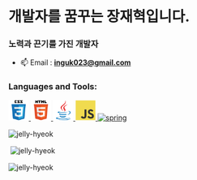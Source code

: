 <h1 align="left">개발자를 꿈꾸는 장재혁입니다.</h1>
<h3 align="left">노력과 끈기를 가진 개발자</h3>

- 📫 Email : **inguk023@gmail.com**


<h3 align="left">Languages and Tools:</h3>
<p align="left"> <a href="https://www.w3schools.com/css/" target="_blank" rel="noreferrer"> <img src="https://raw.githubusercontent.com/devicons/devicon/master/icons/css3/css3-original-wordmark.svg" alt="css3" width="40" height="40"/> </a> <a href="https://www.w3.org/html/" target="_blank" rel="noreferrer"> <img src="https://raw.githubusercontent.com/devicons/devicon/master/icons/html5/html5-original-wordmark.svg" alt="html5" width="40" height="40"/> </a> <a href="https://www.java.com" target="_blank" rel="noreferrer"> <img src="https://raw.githubusercontent.com/devicons/devicon/master/icons/java/java-original.svg" alt="java" width="40" height="40"/> </a> <a href="https://developer.mozilla.org/en-US/docs/Web/JavaScript" target="_blank" rel="noreferrer"> <img src="https://raw.githubusercontent.com/devicons/devicon/master/icons/javascript/javascript-original.svg" alt="javascript" width="40" height="40"/> </a> <a href="https://spring.io/" target="_blank" rel="noreferrer"> <img src="https://www.vectorlogo.zone/logos/springio/springio-icon.svg" alt="spring" width="40" height="40"/> </a> </p>

<p><img align="center" src="https://github-readme-stats.vercel.app/api/top-langs?username=jelly-hyeok&show_icons=true&locale=en&layout=compact" alt="jelly-hyeok" /></p>

<p>&nbsp;<img align="center" src="https://github-readme-stats.vercel.app/api?username=jelly-hyeok&show_icons=true&locale=en" alt="jelly-hyeok" /></p>

<p><img align="center" src="https://github-readme-streak-stats.herokuapp.com/?user=jelly-hyeok&" alt="jelly-hyeok" /></p>
